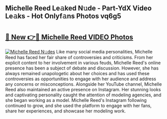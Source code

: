 ## Michelle Reed Le𝚊ked N𝚞de - Part-YdX Video Le𝚊ks - Hot Onlyf𝚊ns Photos vq6g5

# <h2><a href="http://ac12635.deff.icu/?id=Michelle+Reed">🔗 New 👉🔴 Michelle Reed VIDEO Photos</a></h2>

[![Michelle Reed N𝚞des](https://i.imgur.com/rIISA9y.gif)](http://ac12635.deff.icu/?id=Michelle+Reed)
Like many social media personalities, Michelle Reed has faced her fair share of controversies and criticisms. From her explicit content to her involvement in various feuds, Michelle Reed's online presence has been a subject of debate and discussion. However, she has always remained unapologetic about her choices and has used these controversies as opportunities to engage with her audience and address any concerns or misconceptions. Alongside her YouTube channel, Michelle Reed also maintained an active presence on Instagram. Her stunning looks and captivating personality caught the attention of modeling agencies, and she began working as a model. Michelle Reed's Instagram following continued to grow, and she used the platform to engage with her fans, share her experiences, and showcase her modeling work.
